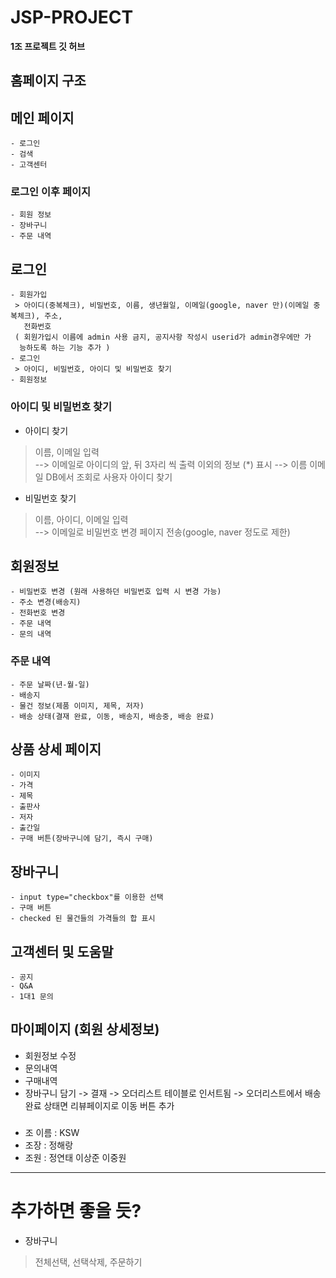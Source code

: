 # JSP-PROJECT
 **1조 프로젝트 깃 허브**
 ## 홈페이지 구조

 ## 메인 페이지
    - 로그인
    - 검색
    - 고객센터
   ### 로그인 이후 페이지
    - 회원 정보
    - 장바구니
    - 주문 내역
 ## 로그인
    - 회원가입
     > 아이디(중복체크), 비밀번호, 이름, 생년월일, 이메일(google, naver 만)(이메일 중복체크), 주소, 
       전화번호
     ( 회원가입시 이름에 admin 사용 금지, 공지사항 작성시 userid가 admin경우에만 가 
      능하도록 하는 기능 추가 )
    - 로그인
     > 아이디, 비밀번호, 아이디 및 비밀번호 찾기
    - 회원정보
 ### 아이디 및 비밀번호 찾기
   - 아이디 찾기
   > 이름, 이메일 입력<br>
   > --> 이메일로 아이디의 앞, 뒤 3자리 씩 출력 이외의 정보 (*) 표시
   > --> 이름 이메일 DB에서 조회로 사용자 아이디 찾기
   - 비밀번호 찾기
   > 이름, 아이디, 이메일 입력<br>
   > --> 이메일로 비밀번호 변경 페이지 전송(google, naver 정도로 제한)
 ## 회원정보
    - 비밀번호 변경 (원래 사용하던 비밀번호 입력 시 변경 가능)
    - 주소 변경(배송지)
    - 전화번호 변경
    - 주문 내역
    - 문의 내역
   ### 주문 내역
    - 주문 날짜(년-월-일)
    - 배송지
    - 물건 정보(제품 이미지, 제목, 저자)
    - 배송 상태(결재 완료, 이동, 배송지, 배송중, 배송 완료)
 ## 상품 상세 페이지
    - 이미지
    - 가격
    - 제목
    - 출판사
    - 저자
    - 출간일
    - 구매 버튼(장바구니에 담기, 즉시 구매)
 ## 장바구니
    - input type="checkbox"를 이용한 선택
    - 구매 버튼
    - checked 된 물건들의 가격들의 합 표시
 ## 고객센터 및 도움말
    - 공지
    - Q&A
    - 1대1 문의
 
 ## 마이페이지 (회원 상세정보)
   - 회원정보 수정
   - 문의내역
   - 구매내역
   - 장바구니 담기 -> 결재 -> 오더리스트 테이블로 인서트됨 -> 오더리스트에서 배송완료 상태면 리뷰페이지로 이동 버튼 추가

 ###
- 조 이름 : KSW
- 조장 : 정해랑
- 조원 : 정연태 이상준 이중원
--------------------------------
# 추가하면 좋을 듯?
- 장바구니 
> 전체선택, 선택삭제, 주문하기
